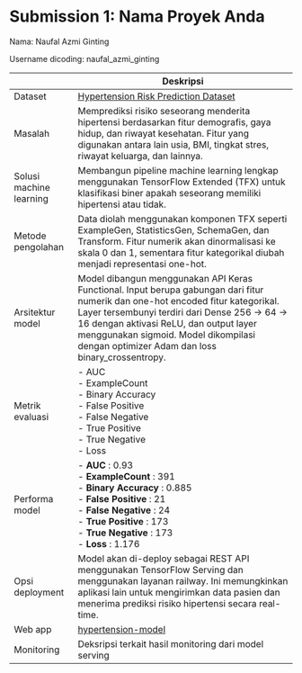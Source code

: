 # Submission 1: Nama Proyek Anda
Nama: Naufal Azmi Ginting

Username dicoding: naufal_azmi_ginting

| | Deskripsi |
| ----------- | ----------- |
| Dataset | [Hypertension Risk Prediction Dataset](https://www.kaggle.com/datasets/miadul/hypertension-risk-prediction-dataset) |
| Masalah |Memprediksi risiko seseorang menderita hipertensi berdasarkan fitur demografis, gaya hidup, dan riwayat kesehatan. Fitur yang digunakan antara lain usia, BMI, tingkat stres, riwayat keluarga, dan lainnya.  |
| Solusi machine learning | Membangun pipeline machine learning lengkap menggunakan TensorFlow Extended (TFX) untuk klasifikasi biner apakah seseorang memiliki hipertensi atau tidak.  |
| Metode pengolahan | Data diolah menggunakan komponen TFX seperti ExampleGen, StatisticsGen, SchemaGen, dan Transform. Fitur numerik akan dinormalisasi ke skala 0 dan 1, sementara fitur kategorikal diubah menjadi representasi one-hot. |
| Arsitektur model | Model dibangun menggunakan API Keras Functional. Input berupa gabungan dari fitur numerik dan one-hot encoded fitur kategorikal. Layer tersembunyi terdiri dari Dense 256 → 64 → 16 dengan aktivasi ReLU, dan output layer menggunakan sigmoid. Model dikompilasi dengan optimizer Adam dan loss binary_crossentropy. |
| Metrik evaluasi | - AUC<br>- ExampleCount<br>- Binary Accuracy<br>- False Positive<br>- False Negative<br>- True Positive<br>- True Negative<br>- Loss |
| Performa model | - **AUC** : 0.93<br>- **ExampleCount** : 391<br>- **Binary Accuracy** : 0.885<br>- **False Positive** : 21<br>- **False Negative** : 24<br>- **True Positive** : 173<br>- **True Negative** : 173<br>- **Loss** : 1.176  |
| Opsi deployment | Model akan di-deploy sebagai REST API menggunakan TensorFlow Serving dan menggunakan layanan railway. Ini memungkinkan aplikasi lain untuk mengirimkan data pasien dan menerima prediksi risiko hipertensi secara real-time. |
| Web app | [hypertension-model](https://mlops-2-production-500e.up.railway.app/v1/models/hypertension-model/metadata)|
| Monitoring | Deksripsi terkait hasil monitoring dari model serving |